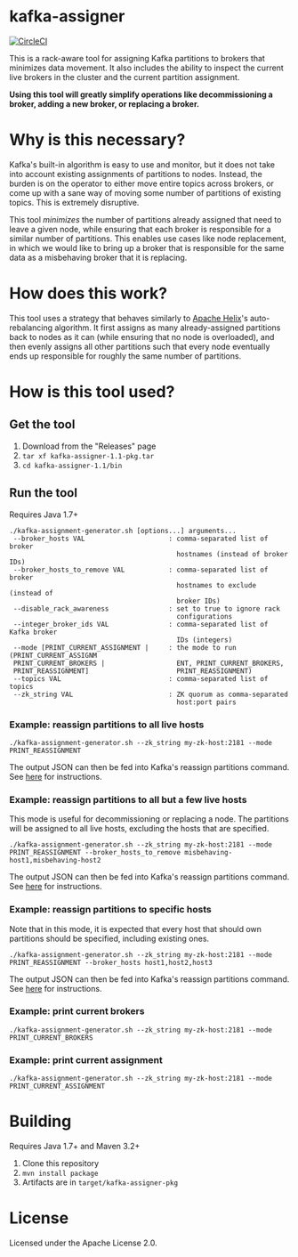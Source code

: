 kafka-assigner
==============





[![CircleCI](https://circleci.com/gh/SiftScience/kafka-assigner.svg?style=svg)](https://circleci.com/gh/SiftScience/kafka-assigner)

This is a rack-aware tool for assigning Kafka partitions to brokers that minimizes data movement. It also includes the ability to inspect the current live brokers in the cluster and the current partition assignment.

**Using this tool will greatly simplify operations like decommissioning a broker, adding a new broker, or replacing a broker.**

# Why is this necessary?
Kafka's built-in algorithm is easy to use and monitor, but it does not take into account existing assignments of partitions to nodes. Instead, the burden is on the operator to either move entire topics across brokers, or come up with a sane way of moving some number of partitions of existing topics. This is extremely disruptive.

This tool _minimizes_ the number of partitions already assigned that need to leave a given node, while ensuring that each broker is responsible for a similar number of partitions. This enables use cases like node replacement, in which we would like to bring up a broker that is responsible for the same data as a misbehaving broker that it is replacing.

# How does this work?
This tool uses a strategy that behaves similarly to [Apache Helix](http://helix.apache.org)'s auto-rebalancing algorithm. It first assigns as many already-assigned partitions back to nodes as it can (while ensuring that no node is overloaded), and then evenly assigns all other partitions such that every node eventually ends up responsible for roughly the same number of partitions.

# How is this tool used?

## Get the tool
1. Download from the "Releases" page
2. `tar xf kafka-assigner-1.1-pkg.tar`
3. `cd kafka-assigner-1.1/bin`

## Run the tool
Requires Java 1.7+

```
./kafka-assignment-generator.sh [options...] arguments...
 --broker_hosts VAL                     : comma-separated list of broker
                                          hostnames (instead of broker IDs)
 --broker_hosts_to_remove VAL           : comma-separated list of broker
                                          hostnames to exclude (instead of
                                          broker IDs)
 --disable_rack_awareness               : set to true to ignore rack
                                          configurations
 --integer_broker_ids VAL               : comma-separated list of Kafka broker
                                          IDs (integers)
 --mode [PRINT_CURRENT_ASSIGNMENT |     : the mode to run (PRINT_CURRENT_ASSIGNM
 PRINT_CURRENT_BROKERS |                  ENT, PRINT_CURRENT_BROKERS,
 PRINT_REASSIGNMENT]                      PRINT_REASSIGNMENT)
 --topics VAL                           : comma-separated list of topics
 --zk_string VAL                        : ZK quorum as comma-separated
                                          host:port pairs
```

### Example: reassign partitions to all live hosts
```
./kafka-assignment-generator.sh --zk_string my-zk-host:2181 --mode PRINT_REASSIGNMENT
```

The output JSON can then be fed into Kafka's reassign partitions command. See [here](http://kafka.apache.org/0100/ops.html#basic_ops_partitionassignment) for instructions.

### Example: reassign partitions to all but a few live hosts
This mode is useful for decommissioning or replacing a node. The partitions will be assigned to all live hosts, excluding the hosts that are specified.
```
./kafka-assignment-generator.sh --zk_string my-zk-host:2181 --mode PRINT_REASSIGNMENT --broker_hosts_to_remove misbehaving-host1,misbehaving-host2
```

The output JSON can then be fed into Kafka's reassign partitions command. See [here](http://kafka.apache.org/0100/ops.html#basic_ops_partitionassignment) for instructions.

### Example: reassign partitions to specific hosts
Note that in this mode, it is expected that every host that should own partitions should be specified, including existing ones.
```
./kafka-assignment-generator.sh --zk_string my-zk-host:2181 --mode PRINT_REASSIGNMENT --broker_hosts host1,host2,host3
```

The output JSON can then be fed into Kafka's reassign partitions command. See [here](http://kafka.apache.org/0100/ops.html#basic_ops_partitionassignment) for instructions.

### Example: print current brokers
```
./kafka-assignment-generator.sh --zk_string my-zk-host:2181 --mode PRINT_CURRENT_BROKERS
```

### Example: print current assignment
```
./kafka-assignment-generator.sh --zk_string my-zk-host:2181 --mode PRINT_CURRENT_ASSIGNMENT
```

# Building
Requires Java 1.7+ and Maven 3.2+

1. Clone this repository
2. `mvn install package`
3. Artifacts are in `target/kafka-assigner-pkg`

# License
Licensed under the Apache License 2.0.

